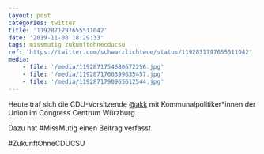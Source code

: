 ```yaml
---
layout: post
categories: twitter
title: '1192871797655511042'
date: '2019-11-08 18:29:33'
tags: missmutig zukunftohnecducsu
ref: 'https://twitter.com/schwarzlichtwue/status/1192871797655511042'
media:
    - file: '/media/1192871754680672256.jpg'
    - file: '/media/1192871766399635457.jpg'
    - file: '/media/1192871790965612544.jpg'
---
```

Heute traf sich die CDU-Vorsitzende [@akk](https://twitter.com/akk) mit Kommunalpolitiker\*innen der Union im Congress Centrum Würzburg.



Dazu hat #MissMutig einen Beitrag verfasst



#ZukunftOhneCDUCSU  

